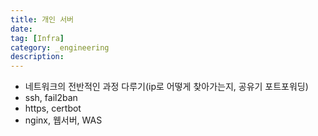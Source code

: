 ```yaml
---
title: 개인 서버
date:
tag: [Infra]
category: _engineering
description:
---
```


- 네트워크의 전반적인 과정 다루기(ip로 어떻게 찾아가는지, 공유기 포트포워딩)
- ssh, fail2ban
- https, certbot
- nginx, 웹서버, WAS

